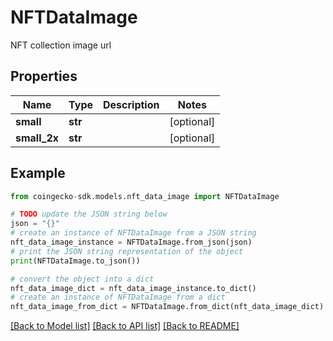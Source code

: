 # NFTDataImage

NFT collection image url

## Properties

Name | Type | Description | Notes
------------ | ------------- | ------------- | -------------
**small** | **str** |  | [optional] 
**small_2x** | **str** |  | [optional] 

## Example

```python
from coingecko-sdk.models.nft_data_image import NFTDataImage

# TODO update the JSON string below
json = "{}"
# create an instance of NFTDataImage from a JSON string
nft_data_image_instance = NFTDataImage.from_json(json)
# print the JSON string representation of the object
print(NFTDataImage.to_json())

# convert the object into a dict
nft_data_image_dict = nft_data_image_instance.to_dict()
# create an instance of NFTDataImage from a dict
nft_data_image_from_dict = NFTDataImage.from_dict(nft_data_image_dict)
```
[[Back to Model list]](../README.md#documentation-for-models) [[Back to API list]](../README.md#documentation-for-api-endpoints) [[Back to README]](../README.md)


